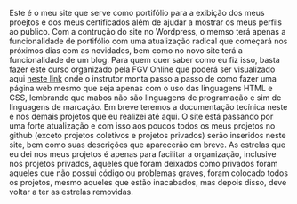 Este é o meu site que serve como portifólio para a exibição dos meus proejtos e dos meus certificados além de ajudar a mostrar os meus perfils ao publico.
Com a contrução do site no Wordpress, o memso terá apenas a funcionalidade de portifólio com uma atualização radical que começará nos próximos dias com as novidades, bem como no novo site terá a funcionalidade de um blog.
Para quem quer saber como eu fiz isso, basta fazer este curso organizado pela FGV Online que poderá ser visualizado aqui <a href="https://educacao-executiva.fgv.br/cursos/online/curta-media-duracao-online/desenvolvimento-de-sistemas-web-css-e-html"> neste link</a> onde o instrutor monta passo a passo de como fazer uma página web mesmo que seja apenas com o uso das linguagens HTML e CSS, lembrando que mabos não são linguagens de programação e sim de linguagens de marcação.
Em breve teremos a documentação tecínica neste e nos demais projetos que eu realizei até aqui.
O site está passando por uma forte atualização e com isso aos poucos todos os meus projetos no github (exceto projetos coletivos e projetos privados) serão inseridos neste site, bem como suas descrições que aparecerão em breve.
As estrelas que eu dei nos meus projetos é apenas para facilitar a organização, inclusive nos projetos privados, aqueles que foram deixados como privados foram aqueles que não possui código ou problemas graves, foram colocado todos os projetos, mesmo aqueles que estão inacabados, mas depois disso, deve voltar a ter as estrelas removidas.
